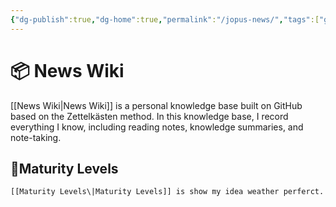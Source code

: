 ```yaml
---
{"dg-publish":true,"dg-home":true,"permalink":"/jopus-news/","tags":["gardenEntry"],"dgPassFrontmatter":true,"noteIcon":"1","created":"","updated":""}
---
```



# 📦 News Wiki 

[[News Wiki\|News Wiki]] is a personal knowledge base built on GitHub based on the Zettelkästen method. In this knowledge base, I record everything I know, including reading notes, knowledge summaries, and note-taking.

## 🌱Maturity Levels

	[[Maturity Levels\|Maturity Levels]] is show my idea weather perferct.